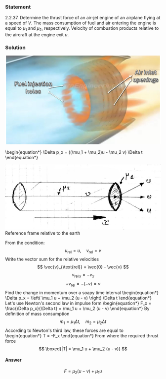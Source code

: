 ###  Statement 

$2.2.37.$ Determine the thrust force of an air-jet engine of an airplane flying at a speed of $V$. The mass consumption of fuel and air entering the engine is equal to $\mu_1$ and $\mu_2$, respectively. Velocity of combustion products relative to the aircraft at the engine exit $u$. 

### Solution

![ Jet engine demonstration |1588x900, 54%](../../img/2.2.37/2.2.37_suply.png)

\begin{equation*} \Delta p_x = ((\mu_1 + \mu_2)u - \mu_2 v) \Delta t \end{equation*} 

![ Reference frame relative to the earth |853x355, 42%](../../img/2.2.37/2.2.37.jpg)  Reference frame relative to the earth 

From the condition: $$ u_{\text{rel}} = u, \quad v_{\text{rel}} = v $$ Write the vector sum for the relative velocities $$ \vec{v}_{\text{rel}} = \vec{0} - \vec{v} $$ $$ v_{\text{rel} \, x} = -v_x $$ $$ +v_{\text{rel}} = -(-v) = v $$ Find the change in momentum over a soapy time interval \begin{equation*} \Delta p_x = \left( \mu_1 u + \mu_2 (u - v) \right) \Delta t \end{equation*} Let's use Newton's second law in impulse form \begin{equation*} F_x = \frac{\Delta p_x}{\Delta t} = \mu_1 u + \mu_2 (u - v) \end{equation*} By definition of mass consumption $$ m_1 = \mu_1 \Delta t, \quad m_2 = \mu_2 \Delta t $$ According to Newton's third law, these forces are equal to \begin{equation*} T = -F_x \end{equation*} From where the required thrust force $$ \boxed{|T| = \mu_1 u + \mu_2 (u - v)} $$ 

#### Answer

$$F = \mu_2 (u - v) + \mu_1 u$$ 
